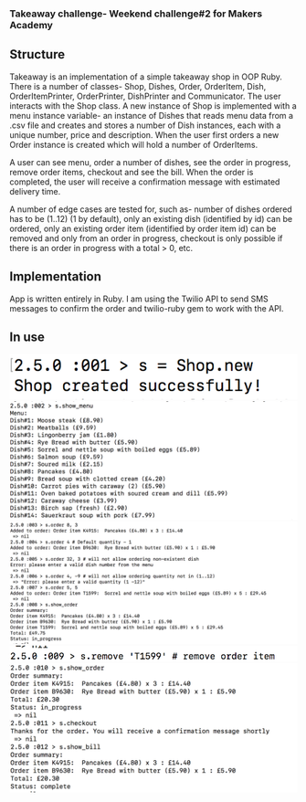 <h3>Takeaway challenge- Weekend challenge#2 for Makers Academy</h3>
<h2>Structure</h2>
<p>Takeaway is an implementation of a simple takeaway shop in OOP Ruby. There is a number of classes- Shop, Dishes, Order, OrderItem, Dish, OrderItemPrinter, OrderPrinter, DishPrinter and Communicator. The user interacts with the Shop class. A new instance of Shop is implemented with a menu instance variable- an instance of Dishes that reads menu data from a .csv file and creates and stores a number of Dish instances, each with a unique number, price and description. When the user first orders a new Order instance is created which will hold a number of OrderItems. </p>
<p>A user can see menu, order a number of dishes, see the order in progress, remove order items, checkout and see the bill. When the order is completed, the user will receive a confirmation message with estimated delivery time.</p>
<p>A number of edge cases are tested for, such as- number of dishes ordered has to be (1..12) (1 by default), only an existing
  dish (identified by id) can be ordered, only an existing order item (identified by order item id) can be removed and only from an order in progress, checkout is only possible if there is an order in progress with a total > 0, etc.</p>
<h2>Implementation</h2>
<p>App is written entirely in Ruby. I am using the Twilio API to send SMS messages to confirm the order and twilio-ruby gem to work with the API.</p>
<h2>In use</h2>

![Alt text](./images/new-shop.png?raw=true)
![Alt text](./images/show-menu.png?raw=true)
![Alt text](./images/order.png?raw=true)
![Alt text](./images/remove.png?raw=true)
![Alt text](./images/complete.png?raw=true)
  

